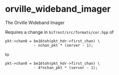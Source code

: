 # orville_wideband_imager
The Orville Wideband Imager

Requires a change in `bifrost/src/formats/cor.hpp` of

```
pkt->chan0 = be16toh(pkt_hdr->first_chan) \
             - nchan_pkt * (server - 1);
```

to

```
pkt->chan0 = be16toh(pkt_hdr->first_chan) \
             - 4*nchan_pkt * (server - 1);
```
